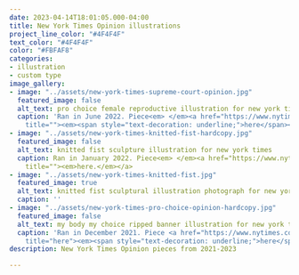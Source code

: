 ```yaml
---
date: 2023-04-14T18:01:05.000-04:00
title: New York Times Opinion illustrations
project_line_color: "#4F4F4F"
text_color: "#4F4F4F"
color: "#FBFAF8"
categories:
- illustration
- custom type
image_gallery:
- image: "../assets/new-york-times-supreme-court-opinion.jpg"
  featured_image: false
  alt_text: pro choice female reproductive illustration for new york times
  caption: 'Ran in June 2022. Piece<em> </em><a href="https://www.nytimes.com/2022/07/31/opinion/disability-rights-anti-abortion.html"
    title=""><em><span style="text-decoration: underline;">here</span></em></a>'
- image: "../assets/new-york-times-knitted-fist-hardcopy.jpg"
  featured_image: false
  alt_text: knitted fist sculpture illustration for new york times
  caption: Ran in January 2022. Piece<em> </em><a href="https://www.nytimes.com/2023/01/27/opinion/sunday/knitting-fabric-michelle-obama.html"
    title=""><em>here.</em></a>
- image: "../assets/new-york-times-knitted-fist.jpg"
  featured_image: true
  alt_text: knitted fist sculptural illustration photograph for new york times
  caption: ''
- image: "../assets/new-york-times-pro-choice-opinion-hardcopy.jpg"
  featured_image: false
  alt_text: my body my choice ripped banner illustration for new york times
  caption: 'Ran in December 2021. Piece <a href="https://www.nytimes.com/2021/12/01/opinion/abortion-planned-parenthood-naral-roe-v-wade.html"
    title="here"><em><span style="text-decoration: underline;">here</span></em></a>'
description: New York Times Opinion pieces from 2021-2023

---
```

